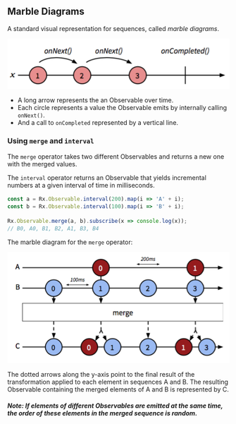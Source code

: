 ## Marble Diagrams

A standard visual representation for sequences, called *marble diagrams*.

![image](https://github.com/evturn/rxjs-md/blob/master/assets/images/001.png)

* A long arrow represents the an Observable over time.
* Each circle represents a value the Observable emits by internally calling `onNext()`.
* And a call to `onCompleted` represented by a vertical line.

### Using `merge` and `interval`

The `merge` operator takes two different Observables and returns a new one with the merged values.

The `interval` operator returns an Observable that yields incremental numbers at a given interval of time in milliseconds.

```javascript
const a = Rx.Observable.interval(200).map(i => 'A' + i);
const b = Rx.Observable.interval(100).map(i => 'B' + i);

Rx.Observable.merge(a, b).subscribe(x => console.log(x));
// B0, A0, B1, B2, A1, B3, B4
```

The marble diagram for the `merge` operator:

![image](https://github.com/evturn/rxjs-md/blob/master/assets/images/002.png)

The dotted arrows along the y-axis point to the final result of the transformation applied to each element in sequences A and B. The resulting Observable containing the merged elements of A and B is represented by C. 

##### Note: If elements of different Observables are emitted at the same time, the order of these elements in the merged sequence is random.